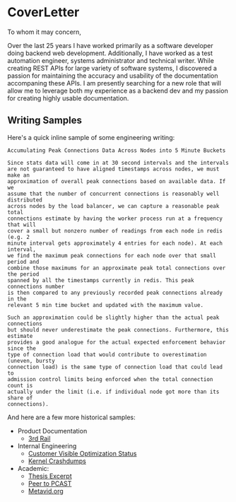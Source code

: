 # CoverLetter

To whom it may concern,

Over the last 25 years I have worked primarily as a software developer doing backend web development.
Additionally, I have worked as a test automation engineer, systems administrator and technical writer.
While creating REST APIs for large variety of software systems, I discovered a passion for maintaining the accuracy and usability of the documentation accompaning these APIs.
I am presently searching for a new role that will allow me to leverage both my experience as a backend dev and my passion for creating highly usable documentation.

## Writing Samples

Here's a quick inline sample of some engineering writing:

```
Accumulating Peak Connections Data Across Nodes into 5 Minute Buckets

Since stats data will come in at 30 second intervals and the intervals
are not guaranteed to have aligned timestamps across nodes, we must make an 
approximation of overall peak connections based on available data. If we 
assume that the number of concurrent connections is reasonably well distributed 
across nodes by the load balancer, we can capture a reasonable peak total 
connections estimate by having the worker process run at a frequency that will
cover a small but nonzero number of readings from each node in redis (e.g. 2 
minute interval gets approximately 4 entries for each node). At each interval, 
we find the maximum peak connections for each node over that small period and 
combine those maximums for an approximate peak total connections over the period 
spanned by all the timestamps currently in redis. This peak connections number
is then compared to any previously recorded peak connections already in the 
relevant 5 min time bucket and updated with the maximum value.

Such an approximation could be slightly higher than the actual peak connections 
but should never underestimate the peak connections. Furthermore, this estimate
provides a good analogue for the actual expected enforcement behavior since the 
type of connection load that would contribute to overestimation (uneven, bursty 
connection load) is the same type of connection load that could lead to 
admission control limits being enforced when the total connection count is 
actually under the limit (i.e. if individual node got more than its share of 
connections).
```

And here are a few more historical samples:

- Product Documentation
  - [3rd Rail](https://htmlpreview.github.io/?https://github.com/mdeckert/CoverLetter/blob/main/Samples/3rdRailDocs/index.html)
- Internal Engineering
  - [Customer Visible Optimization Status](Samples/CustomerVisibleOptimizationStatus.png)
  - [Kernel Crashdumps](Samples/KernelCrashdumps.png) 
- Academic:
  - [Thesis Excerpt](Samples/MarkDeckertThesisExcerpt.pdf)
  - [Peer to PCAST](https://www.researchgate.net/profile/Warren-Sack/publication/262324560_Peer_to_PCAST_What_does_open_video_have_to_do_with_open_government/links/550722230cf26ff55f7bc9f4/Peer-to-PCAST-What-does-open-video-have-to-do-with-open-government.pdf)
  - [Metavid.org](https://d1wqtxts1xzle7.cloudfront.net/49404861/Metavid.org_A_Social_Website_and_Open_Ar20161006-14837-93hxwh-libre.pdf?1475771353=&response-content-disposition=inline%3B+filename%3DMetavid_org_A_Social_Website_and_Open_Ar.pdf&Expires=1703886484&Signature=Vx-ksAO9Yqf5tQptsvCopdAcnEExjNr~bYHi5dwc-Be23LCFJ3E~nf~ib41mUG1O4gIMBLsoDD~iNxKJblC95JT5-hWlVpqZnIa3zjCzXzyIjqkGmMzxrt-v~LEw0I8~xFB1-fiYRQJ2M~Sm-2~7o2xBplFG~VHmkqBO0Zy~egVdrYmdV-pITfjNSua8GvUzRaaw42ZygDKf~Tg6fkotc6ERqBs0R9BMP1AkRg6RPQqOirYZVu21sYLNS-TXpSgUJZGoZosNK3ZVgqAdQ6aheGJEoLwzonFPvgW-VcsoAa9VlBHwUSW7VSnOZm-dSgarxBfQlJ~yjlgrQTDBUnIhqQ__&Key-Pair-Id=APKAJLOHF5GGSLRBV4ZA)
